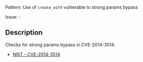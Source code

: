 Pattern: Use of `create_with` vulnerable to strong params bypass

Issue: -

## Description

Checks for strong params bypass in CVE-2014-3514.

* [NIST - CVE-2014-3514](https://nvd.nist.gov/vuln/detail/CVE-2014-3514)